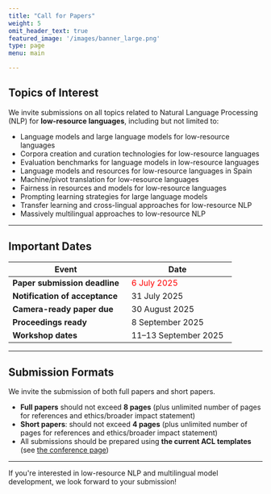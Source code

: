 ```yaml
---
title: "Call for Papers"
weight: 5
omit_header_text: true
featured_image: '/images/banner_large.png'
type: page
menu: main

---
```


## Topics of Interest

We invite submissions on all topics related to Natural Language Processing (NLP) for **low-resource languages**, including but not limited to:

- Language models and large language models for low-resource languages
- Corpora creation and curation technologies for low-resource languages
- Evaluation benchmarks for language models in low-resource languages
- Language models and resources for low-resource languages in Spain
- Machine/pivot translation for low-resource languages
- Fairness in resources and models for low-resource languages
- Prompting learning strategies for large language models
- Transfer learning and cross-lingual approaches for low-resource NLP
- Massively multilingual approaches to low-resource NLP

---

## Important Dates

| Event                                  | Date                        |
| -------------------------------------- | --------------------------- |
| **Paper submission deadline**          | &nbsp;&nbsp;<span style="color:red">6 July 2025</span>&nbsp;&nbsp; |
| **Notification of acceptance**         | &nbsp;&nbsp;31 July 2025&nbsp;&nbsp;         |
| **Camera-ready paper due**             | &nbsp;&nbsp;30 August 2025&nbsp;&nbsp;       |
| **Proceedings ready**                  | &nbsp;&nbsp;8 September 2025&nbsp;&nbsp;     |
| **Workshop dates**                     | &nbsp;&nbsp;11–13 September 2025&nbsp;&nbsp; |


---

## Submission Formats

We invite the submission of both full papers and short papers.

- **Full papers** should not exceed **8 pages** (plus unlimited number of pages for references and ethics/broader impact statement)
- **Short papers**: should not exceed **4 pages** (plus unlimited number of pages for references and ethics/broader impact statement)
- All submissions should be prepared using **the current ACL templates**
(see [the conference page](https://ranlp.org/ranlp2025/index.php/submissions))

---

If you're interested in low-resource NLP and multilingual model development, we look forward to your submission!
